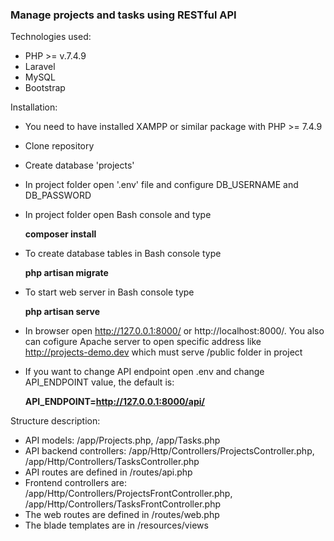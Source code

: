 ### Manage projects and tasks using RESTful API

Technologies used:
- PHP >= v.7.4.9
- Laravel
- MySQL
- Bootstrap

Installation:

- You need to have installed XAMPP or similar package with PHP >= 7.4.9

- Clone repository

- Create database 'projects'

- In project folder open '.env' file and configure DB_USERNAME and DB_PASSWORD

- In project folder open Bash console and type

    **composer install**
    
- To create database tables in Bash console type

    **php artisan migrate**

- To start web server in Bash console type
    
    **php artisan serve**
    
- In browser open http://127.0.0.1:8000/ or http://localhost:8000/. You also can cofigure Apache server to open specific address like http://projects-demo.dev which must serve /public folder in project

- If you want to change API endpoint open .env and change API_ENDPOINT value, the default is:

    **API_ENDPOINT=http://127.0.0.1:8000/api/**

Structure description:
- API models: /app/Projects.php, /app/Tasks.php
- API backend controllers: /app/Http/Controllers/ProjectsController.php, /app/Http/Controllers/TasksController.php
- API routes are defined in /routes/api.php 
- Frontend controllers are: /app/Http/Controllers/ProjectsFrontController.php, /app/Http/Controllers/TasksFrontController.php
- The web routes are defined in /routes/web.php
- The blade templates are in /resources/views
